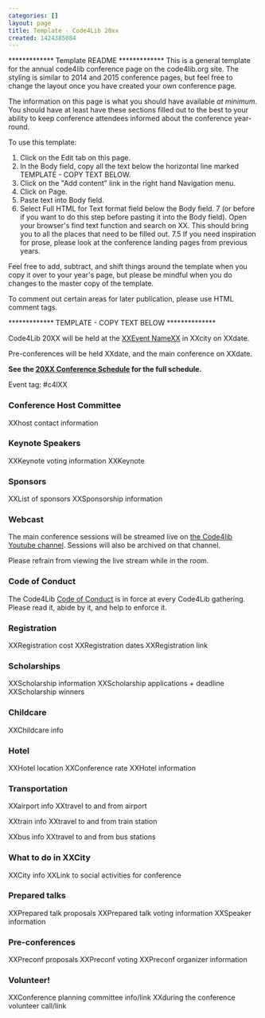 ```yaml
---
categories: []
layout: page
title: Template - Code4Lib 20xx
created: 1424385084
---
```

************* Template README ************* 
This is a general template for the annual code4lib conference page on the code4lib.org site. The styling is similar to 2014 and 2015 conference pages, but feel free to change the layout once you have created your own conference page.

The information on this page is what you should have available *at minimum*. You should have at least have these sections filled out to the best to your ability to keep conference attendees informed about the conference year-round.

To use this template:

1. Click on the Edit tab on this page.
2. In the Body field, copy all the text below the horizontal line marked TEMPLATE - COPY TEXT BELOW.
3. Click on the "Add content" link in the right hand Navigation menu.
4. Click on Page.
5. Paste text into Body field.
6. Select Full HTML for Text format field below the Body field.
7 (or before if you want to do this step before pasting it into the Body field). Open your browser's find text function and search on XX. This should bring you to all the places that need to be filled out.
7.5 If you need inspiration for prose, please look at the conference landing pages from previous years.

Feel free to add, subtract, and shift things around the template when you copy it over to your year's page, but please be mindful when you do changes to the master copy of the template.


To comment out certain areas for later publication, please use HTML comment tags. <!--Like this-->

************* TEMPLATE - COPY TEXT BELOW **************

Code4Lib 20XX will be held at the <a href="XXURL">XXEvent NameXX</a> in XXcity on XXdate. 
 
Pre-conferences will be held XXdate, and the main conference on XXdate.

<strong>See the <a href="XXURL">20XX Conference Schedule</a> for the full schedule.</strong>

Event tag: #c4lXX

<h3>Conference Host Committee</h3>
XXhost contact information 

<h3>Keynote Speakers</h3>

XXKeynote voting information
XXKeynote

<h3>Sponsors</h3>

XXList of sponsors
XXSponsorship information

<h3>Webcast</h3>

The main conference sessions will be streamed live on <a href=" http://youtube.com/code4lib">the Code4lib Youtube channel</a>. Sessions will also be archived on that channel.

Please refrain from viewing the live stream while in the room.

<h3>Code of Conduct</h3>

The Code4Lib <a href="XXURL">Code of Conduct</a> is in force at every Code4Lib gathering. Please read it, abide by it, and help to enforce it.

<h3>Registration</h3>

XXRegistration cost
XXRegistration dates
XXRegistration link

<h3>Scholarships</h3>

XXScholarship information
XXScholarship applications + deadline
XXScholarship winners

<h3>Childcare</h3>

XXChildcare info

<h3>Hotel</h3>

XXHotel location
XXConference rate
XXHotel information

<h3>Transportation</h3>
XXairport info
XXtravel to and from airport

XXtrain info
XXtravel to and from train station

XXbus info
XXtravel to and from bus stations


<h3>What to do in XXCity</h3>

XXCity info
XXLink to social activities for conference

<h3>Prepared talks</h3>

XXPrepared talk proposals
XXPrepared talk voting information
XXSpeaker information


<h3>Pre-conferences</h3>

XXPreconf proposals
XXPreconf voting
XXPreconf organizer information

<h3>Volunteer!</h3>

XXConference planning committee info/link
XXduring the conference volunteer call/link
